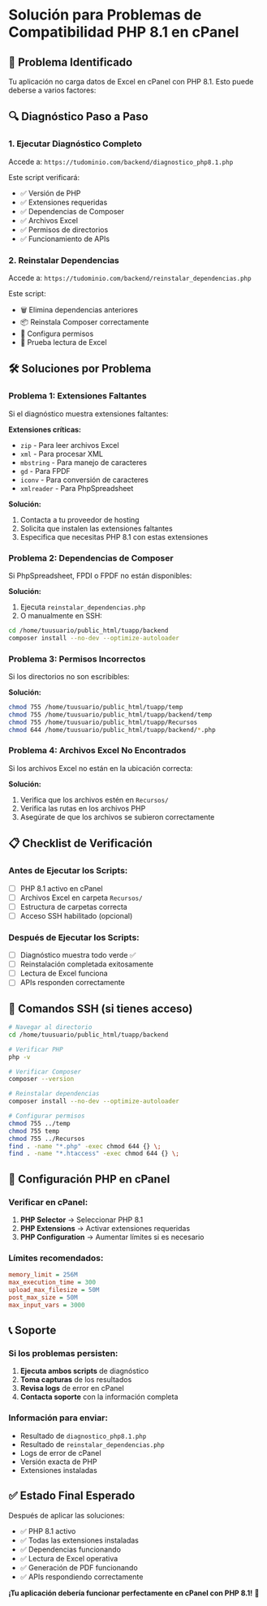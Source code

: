 # Solución para Problemas de Compatibilidad PHP 8.1 en cPanel

## 🚨 Problema Identificado

Tu aplicación no carga datos de Excel en cPanel con PHP 8.1. Esto puede deberse a varios factores:

## 🔍 Diagnóstico Paso a Paso

### 1. **Ejecutar Diagnóstico Completo**
Accede a: `https://tudominio.com/backend/diagnostico_php8.1.php`

Este script verificará:
- ✅ Versión de PHP
- ✅ Extensiones requeridas
- ✅ Dependencias de Composer
- ✅ Archivos Excel
- ✅ Permisos de directorios
- ✅ Funcionamiento de APIs

### 2. **Reinstalar Dependencias**
Accede a: `https://tudominio.com/backend/reinstalar_dependencias.php`

Este script:
- 🗑️ Elimina dependencias anteriores
- 📦 Reinstala Composer correctamente
- 🔧 Configura permisos
- 🧪 Prueba lectura de Excel

## 🛠️ Soluciones por Problema

### **Problema 1: Extensiones Faltantes**
Si el diagnóstico muestra extensiones faltantes:

**Extensiones críticas:**
- `zip` - Para leer archivos Excel
- `xml` - Para procesar XML
- `mbstring` - Para manejo de caracteres
- `gd` - Para FPDF
- `iconv` - Para conversión de caracteres
- `xmlreader` - Para PhpSpreadsheet

**Solución:**
1. Contacta a tu proveedor de hosting
2. Solicita que instalen las extensiones faltantes
3. Especifica que necesitas PHP 8.1 con estas extensiones

### **Problema 2: Dependencias de Composer**
Si PhpSpreadsheet, FPDI o FPDF no están disponibles:

**Solución:**
1. Ejecuta `reinstalar_dependencias.php`
2. O manualmente en SSH:
```bash
cd /home/tuusuario/public_html/tuapp/backend
composer install --no-dev --optimize-autoloader
```

### **Problema 3: Permisos Incorrectos**
Si los directorios no son escribibles:

**Solución:**
```bash
chmod 755 /home/tuusuario/public_html/tuapp/temp
chmod 755 /home/tuusuario/public_html/tuapp/backend/temp
chmod 755 /home/tuusuario/public_html/tuapp/Recursos
chmod 644 /home/tuusuario/public_html/tuapp/backend/*.php
```

### **Problema 4: Archivos Excel No Encontrados**
Si los archivos Excel no están en la ubicación correcta:

**Solución:**
1. Verifica que los archivos estén en `Recursos/`
2. Verifica las rutas en los archivos PHP
3. Asegúrate de que los archivos se subieron correctamente

## 📋 Checklist de Verificación

### **Antes de Ejecutar los Scripts:**
- [ ] PHP 8.1 activo en cPanel
- [ ] Archivos Excel en carpeta `Recursos/`
- [ ] Estructura de carpetas correcta
- [ ] Acceso SSH habilitado (opcional)

### **Después de Ejecutar los Scripts:**
- [ ] Diagnóstico muestra todo verde ✅
- [ ] Reinstalación completada exitosamente
- [ ] Lectura de Excel funciona
- [ ] APIs responden correctamente

## 🚀 Comandos SSH (si tienes acceso)

```bash
# Navegar al directorio
cd /home/tuusuario/public_html/tuapp/backend

# Verificar PHP
php -v

# Verificar Composer
composer --version

# Reinstalar dependencias
composer install --no-dev --optimize-autoloader

# Configurar permisos
chmod 755 ../temp
chmod 755 temp
chmod 755 ../Recursos
find . -name "*.php" -exec chmod 644 {} \;
find . -name "*.htaccess" -exec chmod 644 {} \;
```

## 🔧 Configuración PHP en cPanel

### **Verificar en cPanel:**
1. **PHP Selector** → Seleccionar PHP 8.1
2. **PHP Extensions** → Activar extensiones requeridas
3. **PHP Configuration** → Aumentar límites si es necesario

### **Límites recomendados:**
```ini
memory_limit = 256M
max_execution_time = 300
upload_max_filesize = 50M
post_max_size = 50M
max_input_vars = 3000
```

## 📞 Soporte

### **Si los problemas persisten:**
1. **Ejecuta ambos scripts** de diagnóstico
2. **Toma capturas** de los resultados
3. **Revisa logs** de error en cPanel
4. **Contacta soporte** con la información completa

### **Información para enviar:**
- Resultado de `diagnostico_php8.1.php`
- Resultado de `reinstalar_dependencias.php`
- Logs de error de cPanel
- Versión exacta de PHP
- Extensiones instaladas

## ✅ Estado Final Esperado

Después de aplicar las soluciones:
- ✅ PHP 8.1 activo
- ✅ Todas las extensiones instaladas
- ✅ Dependencias funcionando
- ✅ Lectura de Excel operativa
- ✅ Generación de PDF funcionando
- ✅ APIs respondiendo correctamente

**¡Tu aplicación debería funcionar perfectamente en cPanel con PHP 8.1!** 🎉

